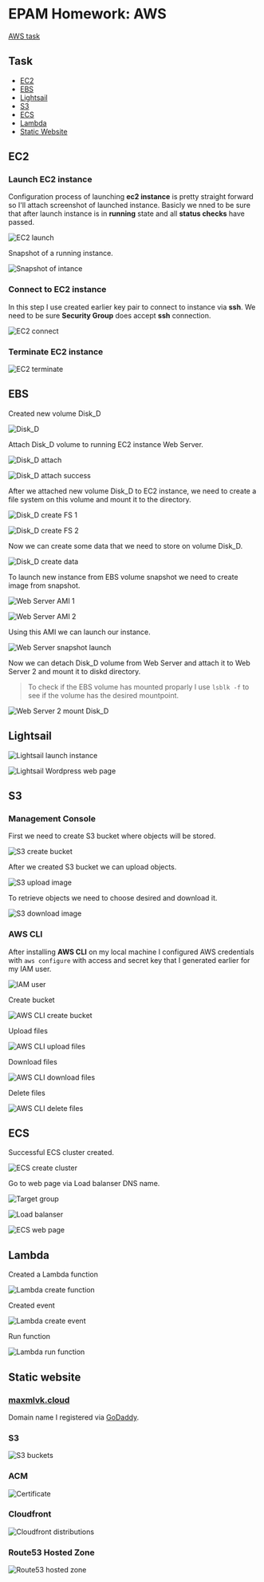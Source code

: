 # EPAM Homework: AWS

[AWS task](TaskAWS_updated_links.pdf)

## Task

- [EC2](#ec2)
- [EBS](#ebs)
- [Lightsail](#lightsail)
- [S3](#s3)
- [ECS](#ecs)
- [Lambda](#lambda)
- [Static Website](#static_website)


## EC2 <a name="ec2"></a>

### Launch EC2 instance

Configuration process of launching __ec2 instance__ is pretty straight forward so I'll attach screenshot of launched instance. Basicly we nned to be sure that after launch instance is in __running__ state and all __status checks__ have passed.

![EC2 launch](screenshots/ec2_launch.png)

Snapshot of a running instance.

![Snapshot of intance](screenshots/ec2_snapshot.png)

### Connect to EC2 instance

In this step I use created earlier key pair to connect to instance via __ssh__. We need to be sure __Security Group__ does accept __ssh__ connection.

![EC2 connect](screenshots/ec2_connect.png)

### Terminate EC2 instance

![EC2 terminate](screenshots/ec2_terminate.png)

## EBS <a name="ebs"></a>

Created new volume Disk_D

![Disk_D](screenshots/ebs_create.png)

Attach Disk_D volume to running EC2 instance Web Server.

![Disk_D attach](screenshots/ebs_attach1.png)

![Disk_D attach success](screenshots/ebs_attach2.png)

After we attached new volume Disk_D to EC2 instance, we need to create a file system on this volume and mount it to the directory.

![Disk_D create FS 1](screenshots/diskd_mount1.png)

![Disk_D create FS 2](screenshots/diskd_mount2.png)

Now we can create some data that we need to store on volume Disk_D.

![Disk_D create data](screenshots/diskd_data.png)

To launch new instance from EBS volume snapshot we need to create image from snapshot.

![Web Server AMI 1](screenshots/ec2_ami1.png)

![Web Server AMI 2](screenshots/ec2_ami2.png)

Using this AMI we can launch our instance.

![Web Server snapshot launch](screenshots/ec2_snapshot_launch.png)

Now we can detach Disk_D volume from Web Server and attach it to Web Server 2 and mount it to diskd directory.

> To check if the EBS volume has mounted proparly I use ```lsblk -f``` to see if the volume has the desired mountpoint.

![Web Server 2 mount Disk_D](screenshots/diskd_mount3.png)

## Lightsail <a name="lightsail"></a>

![Lightsail launch instance](screenshots/lightsail1.png)

![Lightsail Wordpress web page](screenshots/lightsail2.png)

## S3 <a name="s3"></a>

### Management Console

First we need to create S3 bucket where objects will be stored.

![S3 create bucket](screenshots/s3_console1.png)

After we created S3 bucket we can upload objects.

![S3 upload image](screenshots/s3_console2.png)

To retrieve objects we need to choose desired and download it.

![S3 download image](screenshots/s3_console3.png)

### AWS CLI

After installing __AWS CLI__ on my local machine I configured AWS credentials with ```aws configure``` with access and secret key that I generated earlier for my IAM user.

![IAM user](screenshots/s3_cli1.png)

Create bucket

![AWS CLI create bucket](screenshots/s3_cli2.png)

Upload files

![AWS CLI upload files](screenshots/s3_cli3.png)

Download files

![AWS CLI download files](screenshots/s3_cli4.png)

Delete files

![AWS CLI delete files](screenshots/s3_cli5.png)

## ECS <a name="ecs"></a>

Successful ECS cluster created.

![ECS create cluster](screenshots/ecs1.png)

Go to web page via Load balanser DNS name.

![Target group](screenshots/ecs2.png)

![Load balanser](screenshots/ecs3.png)

![ECS web page](screenshots/ecs4.png)

## Lambda <a name="lambda"></a>

Created a Lambda function

![Lambda create function](screenshots/lambda1.png)

Created event

![Lambda create event](screenshots/lambda2.png)

Run function

![Lambda run function](screenshots/lambda3.png)


## Static website <a name="static_website"></a>

### [maxmlvk.cloud](https://maxmlvk.cloud)

Domain name I registered via [GoDaddy](https://www.godaddy.com).

### S3

![S3 buckets](screenshots/static_website1.png)

### ACM

![Certificate](screenshots/static_website2.png)

### Cloudfront

![Cloudfront distributions](screenshots/static_website3.png)

### Route53 Hosted Zone

![Route53 hosted zone](screenshots/static_website4.png)

 
